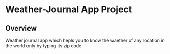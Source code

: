 # Weather-Journal App Project

## Overview
Weather journal app which hepls you to know the waether of any location in the world only by typing its zip code. 


